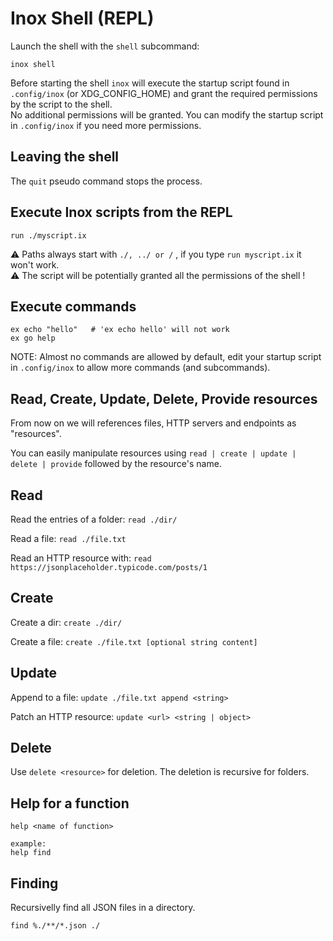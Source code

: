 # Inox Shell (REPL)

Launch the shell with the ``shell`` subcommand:
```
inox shell
```

Before starting the shell ``inox`` will execute the startup script found in `.config/inox` (or XDG_CONFIG_HOME) and grant the required permissions by the script to the shell.\
No additional permissions will be granted. You can modify the startup script in `.config/inox` if you need more permissions.

## Leaving the shell

The `quit` pseudo command stops the process.

## Execute Inox scripts from the REPL

```
run ./myscript.ix
```

⚠️ Paths always start with `./, ../ or /` , if you type `run myscript.ix` it won't work.\
⚠️ The script will be potentially granted all the permissions of the shell !

## Execute commands

```
ex echo "hello"   # 'ex echo hello' will not work
ex go help
```

NOTE: Almost no commands are allowed by default, edit your startup script in `.config/inox` to allow more commands (and subcommands).

## Read, Create, Update, Delete, Provide resources

From now on we will references files, HTTP servers and endpoints as "resources".

You can easily manipulate resources using ``read | create | update | delete | provide`` followed by the resource's name.


## Read

Read the entries of a folder: ``read ./dir/``

Read a file: ``read ./file.txt``

Read an HTTP resource with: ``read https://jsonplaceholder.typicode.com/posts/1``

## Create

Create a dir: ``create ./dir/``

Create a file: ``create ./file.txt [optional string content]``

## Update

Append to a file: ``update ./file.txt append <string>``

Patch an HTTP resource: ``update <url> <string | object>``

## Delete

Use ``delete <resource>`` for deletion. The deletion is recursive for folders.

## Help for a function

```
help <name of function>

example:
help find
```

## Finding

Recursivelly find all JSON files in a directory.
```
find %./**/*.json ./
```

